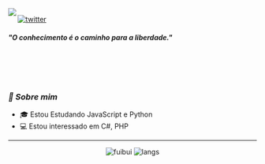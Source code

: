 <img align="left" src="https://orhun.dev/img/crow.png">

[![twitter](https://img.shields.io/badge/-@fuibui-313131?style=flat-square&labelColor=313131&logo=twitter&logoColor=white&color=313131)](https://twitter.com/fuibui)  

<h5>"O conhecimento é o caminho para a liberdade."</h5>

<br><br>
---
### <i>🎱 Sobre mim</i>

- 🎓 Estou Estudando JavaScript e Python
- 💻 Estou interessado em C#, PHP
---
<p align="center">
  <img alt="fuibui" src="https://github-readme-stats.vercel.app/api?username=fuibui&show_icons=true&theme=dark">
  <img alt="langs" src="https://github-readme-stats.vercel.app/api/top-langs/?username=fuibui&theme=dark&show_icons=true">
</p>

